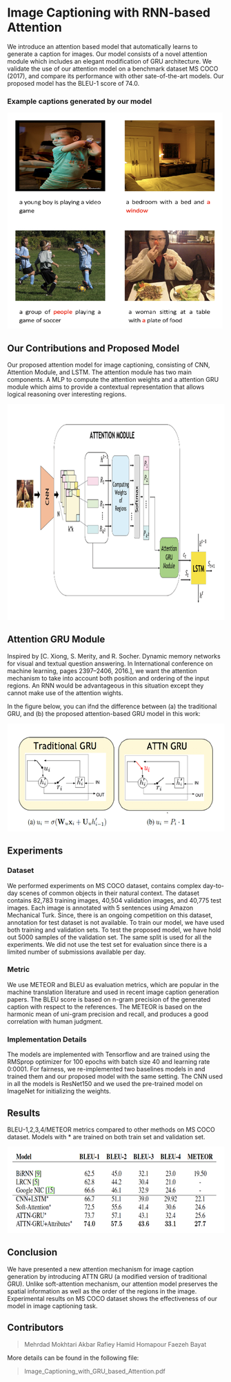 # Image Captioning with RNN-based Attention

We introduce an attention based model that automatically learns to generate a caption for images. Our model consists of a novel attention module which includes an elegant modification of GRU architecture. We validate the use of our attention model on a benchmark dataset MS COCO (2017), and compare its performance with other sate-of-the-art models. Our proposed model has the BLEU-1 score of 74.0.

### Example captions generated by our model

<img src="/images/Example_result.png" width="500" height="500"/>

## Our Contributions and Proposed Model
Our proposed attention model for image captioning, consisting of CNN, Attention Module, and LSTM. The attention module has two main components. A MLP to compute the attention weights and a attention GRU module which aims to provide a contextual representation that allows logical reasoning over interesting regions.

<img src="/images/Proposed_model.png" width="900" height="500"/>

## Attention GRU Module
Inspired by [C. Xiong, S. Merity, and R. Socher. Dynamic memory networks for visual and textual question answering. In International conference on machine learning, pages 2397–2406, 2016.], we want the attention mechanism to take into account both position and ordering of the input regions. An RNN would be advantageous in this situation except they cannot make use of the attention wights.

In the figure below, you can ifnd the difference between (a) the traditional GRU, and (b) the proposed attention-based GRU model in this work:

<img src="/images/GRUs.png" width="600" height="250"/>

## Experiments

### Dataset
We performed experiments on MS COCO dataset, contains complex day-to-day scenes of common objects in their natural context. The dataset contains 82,783 training images, 40,504 validation images, and 40,775 test images. Each image is annotated with 5 sentences using Amazon Mechanical Turk. Since, there is an ongoing competition on this dataset, annotation for test dataset is not available. To train our model, we have used both training and validation sets. To
test the proposed model, we have hold out 5000 samples of the validation set. The same split is used for all the experiments. We did not use the test set for evaluation since there is a limited number of submissions available per day.

### Metric
We use METEOR and BLEU as evaluation metrics, which are popular in the machine translation literature and used in recent image caption generation papers. The BLEU score is based on n-gram precision of the generated caption with respect to the references. The METEOR is based on the harmonic mean of uni-gram precision and recall, and produces a good correlation with human judgment.

### Implementation Details
The models are implemented with Tensorflow and are trained using the RMSprop optimizer for 100 epochs with batch size 40 and learning rate 0:0001. For fairness, we re-implemented two baselines models in and trained them and our proposed model with the same setting. The CNN used in all the models is ResNet150 and we used the pre-trained model on ImageNet for initializing the weights.

## Results
BLEU-1,2,3,4/METEOR metrics compared to other methods on MS COCO dataset. Models with * are trained on both train set and validation set.

<img src="/images/scores.png" width="600" height="200"/>

## Conclusion
We have presented a new attention mechanism for image caption generation by introducing ATTN GRU (a modified version of traditional GRU). Unlike soft-attention mechanism, our attention model preserves the spatial information as well as the order of the regions in the image. Experimental results on MS COCO dataset shows the effectiveness of our model in image captioning task.

## Contributors
> Mehrdad Mokhtari
> Akbar Rafiey
> Hamid Homapour
> Faezeh Bayat

More details can be found in the following file:
> Image_Captioning_with_GRU_based_Attention.pdf



